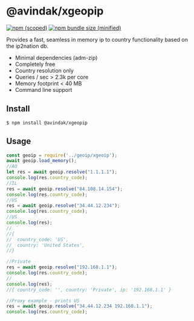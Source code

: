 # @avindak/xgeopip

[![npm (scoped)](https://img.shields.io/npm/v/@avindak/xgeopip.svg)](https://www.npmjs.com/package/@avindak/xgeopip)
[![npm bundle size (minified)](https://img.shields.io/bundlephobia/min/@avindak/xgeopip.svg)](https://www.npmjs.com/package/@avindak/xgeopip)

Provides a fast, seamless in memory ip to country functionality based on the ip2nation db.

- Minimal dependencies (adm-zip)
- Completely free
- Country resolution only
- Queries / sec > 2.3k per core
- Memory footprint < 40 MB
- Command line support


## Install

```
$ npm install @avindak/xgeopip
```

## Usage

```js
const geoip = require('../geoip/xgeoip');
await geoip.load_memory();
//AU
let res = await geoip.resolve("1.1.1.1");
console.log(res.country_code);
//IL
res = await geoip.resolve("84.108.14.154");
console.log(res.country_code);
//US
res = await geoip.resolve("34.44.12.234");
console.log(res.country_code);
//US
console.log(res);
//
//{
//  country_code: 'US',
//  country: 'United States',
//}

//Private
res = await geoip.resolve("192.168.1.1");
console.log(res.country_code);
//
console.log(res);
//{ country_code: '', country: 'Private', ip: '192.168.1.1' }

//Proxy example - prints US
res = await geoip.resolve("34.44.12.234 192.168.1.1");
console.log(res.country_code);


```